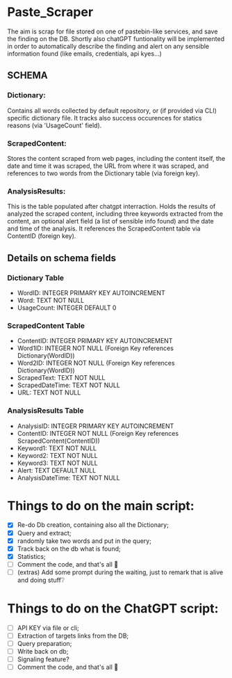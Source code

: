 # Paste_Scraper

The aim is scrap for file stored on one of pastebin-like services, and save the finding on the DB. 
Shortly also chatGPT funtionality will be implemented in order to automatically describe the finding and alert on any sensible information found (like emails, credentials, api kyes...)

## SCHEMA
### Dictionary: 
Contains all words collected by default repository, or (if provided via CLI) specific dictionary file. It tracks also success occurences for statics reasons (via 'UsageCount' field).
### ScrapedContent: 
Stores the content scraped from web pages, including the content itself, the date and time it was scraped, the URL from where it was scraped, and references to two words from the Dictionary table (via foreign key).
### AnalysisResults: 
This is the table populated after chatgpt interraction.
Holds the results of analyzed the scraped content, including three keywords extracted from the content, an optional alert field (a list of sensible info found) and the date and time of the analysis. It references the ScrapedContent table via ContentID (foreign key).

## Details on schema fields
### Dictionary Table
* WordID: INTEGER PRIMARY KEY AUTOINCREMENT
* Word: TEXT NOT NULL
* UsageCount: INTEGER DEFAULT 0

### ScrapedContent Table
* ContentID: INTEGER PRIMARY KEY AUTOINCREMENT
* Word1ID: INTEGER NOT NULL (Foreign Key references Dictionary(WordID))
* Word2ID: INTEGER NOT NULL (Foreign Key references Dictionary(WordID))
* ScrapedText: TEXT NOT NULL
* ScrapedDateTime: TEXT NOT NULL
* URL: TEXT NOT NULL

### AnalysisResults Table
* AnalysisID: INTEGER PRIMARY KEY AUTOINCREMENT
* ContentID: INTEGER NOT NULL (Foreign Key references ScrapedContent(ContentID))
* Keyword1: TEXT NOT NULL
* Keyword2: TEXT NOT NULL
* Keyword3: TEXT NOT NULL
* Alert: TEXT DEFAULT NULL
* AnalysisDateTime: TEXT NOT NULL

# Things to do on the main script:
- [x] Re-do Db creation, containing also all the Dictionary;
- [x] Query and extract;
- [x] randomly take two words and put in the query;
- [x] Track back on the db what is found;
- [x] Statistics;
- [ ] Comment the code, and that's all 🎉
- [ ] (extras) Add some prompt during the waiting, just to remark that is alive and doing stuff❔

# Things to do on the ChatGPT script:
- [ ] API KEY via file or cli;
- [ ] Extraction of targets links from the DB;
- [ ] Query preparation;
- [ ] Write back on db;
- [ ] Signaling feature?
- [ ] Comment the code, and that's all 🎉
